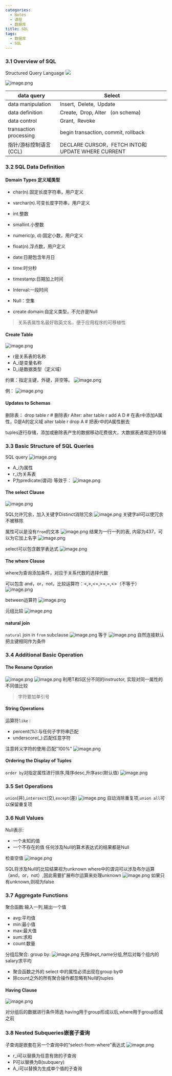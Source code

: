 ```yaml
---
categories:
  - Notes
  - 课程
  - 数据库
title: SQL
tags:
  - 数据库
  - SQL
---
```

### 3.1 Overview of SQL
Structured Query Language
![](https://cdn.jsdelivr.net/gh/zhengyangWang1/image@main/img/20230925100326.png)

![image.png](https://cdn.jsdelivr.net/gh/zhengyangWang1/image@main/img/20230925100343.png)

| data query             | Select                                           |
| ---------------------- | ------------------------------------------------ |
| data manipulation      | Insert,  Delete,  Update                         |
| data definition        | Create,  Drop, Alter   (on schema)               |
| data control           | Grant,  Revoke                                   |
| transaction processing | begin transaction, commit, rollback              |
| 指针/游标控制语言(CCL) | DECLARE CURSOR，FETCH INTO和UPDATE WHERE CURRENT |

### 3.2 SQL Data Definition

#### Domain Types 定义域类型
- char(n).固定长度字符串，用户定义
- varchar(n).可变长度字符串，用户定义
- int.整数
- smallint.小整数
- numeric(p, d):固定小数，用户定义
- float(n).浮点数，用户定义

- date:日期包含年月日
- time:时分秒
- timestamp:日期加上时间
- Interval:一段时间
- Null：空集
- create domain:自定义类型，不允许是Null

>关系表属性名最好取英文名，便于应用程序的可移植性

#### Create Table
![image.png](https://cdn.jsdelivr.net/gh/zhengyangWang1/image@main/img/20230925101602.png)
- r是关系表的名称
- A_i是变量名称
- D_i是数据类型（定义域）

约束：指定主键，外键，非空等。
![image.png](https://cdn.jsdelivr.net/gh/zhengyangWang1/image@main/img/20230925101909.png)

例：
![image.png](https://cdn.jsdelivr.net/gh/zhengyangWang1/image@main/img/20230925102014.png)

#### Updates to Schemas
删除表：
	drop table r  # 删除表r
Alter:
	alter table r add A D  # 在表r中添加A属性，D是A的定义域 
	alter table r drop A  # 把表r中的A属性删去

tuples逐行存储，添加或删除表产生的数据移动花费很大，大数据表通常逐列存储

### 3.3 Basic Structure of SQL Queries
SQL query
![image.png](https://cdn.jsdelivr.net/gh/zhengyangWang1/image@main/img/20230925103324.png)
- A_i为属性
- r_i为关系表
- P为predicate(谓词)
等效于：
![image.png](https://cdn.jsdelivr.net/gh/zhengyangWang1/image@main/img/20230925103521.png)

#### The select Clause

![image.png](https://cdn.jsdelivr.net/gh/zhengyangWang1/image@main/img/20230925103844.png)

SQL允许冗余，加入关键字Distinct消除冗余
![image.png](https://cdn.jsdelivr.net/gh/zhengyangWang1/image@main/img/20230925103947.png)
关键字all可以使冗余不被移除

属性可以是没有`from`的文本
![image.png](https://cdn.jsdelivr.net/gh/zhengyangWang1/image@main/img/20230925104758.png)
结果为一行一列的表, 内容为437，可以为它加上名字
![image.png](https://cdn.jsdelivr.net/gh/zhengyangWang1/image@main/img/20230925104903.png)

select可以包含数学表达式
![image.png](https://cdn.jsdelivr.net/gh/zhengyangWang1/image@main/img/20230925105014.png)

#### The where Clause

where为查询添加条件，对应于关系代数的选择代数

可以包含 and，or，not，比较运算符：<,>,<=,>=,=,<>（不等于）
![image.png](https://cdn.jsdelivr.net/gh/zhengyangWang1/image@main/img/20230925105530.png)

between运算符
![image.png](https://cdn.jsdelivr.net/gh/zhengyangWang1/image@main/img/20230925110022.png)

元组比较
![image.png](https://cdn.jsdelivr.net/gh/zhengyangWang1/image@main/img/20230925110122.png)

#### natural join
`natural` join in `from` subclause
![image.png](https://cdn.jsdelivr.net/gh/zhengyangWang1/image@main/img/20230925111025.png)
等于
![image.png](https://cdn.jsdelivr.net/gh/zhengyangWang1/image@main/img/20230925111128.png)
自然连接默认把主键相同作为条件

### 3.4 Additional Basic Operation
#### The Rename Opration
![image.png](https://cdn.jsdelivr.net/gh/zhengyangWang1/image@main/img/20230925111544.png)
![image.png](https://cdn.jsdelivr.net/gh/zhengyangWang1/image@main/img/20230925111558.png)
利用T和S区分不同的instructor, 实现对同一属性的不同值比较
>字符要加单引号

#### String Operations
运算符`like` :
- percent(%):与任何子字符串匹配
- underscore(\_):匹配任意字符

注意转义字符的使用:匹配"100%"
![image.png](https://cdn.jsdelivr.net/gh/zhengyangWang1/image@main/img/20230925113015.png)

#### Ordering the Display of Tuples
`order by`对指定属性进行排序,降序desc,升序asc(默认值)
![image.png](https://cdn.jsdelivr.net/gh/zhengyangWang1/image@main/img/20230925113410.png)

### 3.5 Set Operations
`union`(并),`intersect`(交),`except`(差)
![image.png](https://cdn.jsdelivr.net/gh/zhengyangWang1/image@main/img/20230925113554.png)
自动消除重复项,`union all`可以保留重复项

### 3.6 Null Values
Null表示:
- 一个未知的值
- 一个不存在的值
任何涉及Null的算术表达式的结果都是Null

检查空值
![image.png](https://cdn.jsdelivr.net/gh/zhengyangWang1/image@main/img/20230925114200.png)

SQL将涉及Null的比较结果视为unknown
where中的谓词可以涉及布尔运算（and，or，not）,因此需要扩展布尔运算来处理unknown
![image.png](https://cdn.jsdelivr.net/gh/zhengyangWang1/image@main/img/20230925114508.png)
如果只有unknown,则视为false

### 3.7 Aggregate Functions
聚合函数:输入一列,输出一个值
- avg:平均值
- min:最小值
- max:最大值
- sum:求和
- count:数量

分组后聚合:
group by:
![image.png](https://cdn.jsdelivr.net/gh/zhengyangWang1/image@main/img/20230925115629.png)
先按dept_name分组,然后对每个组内的salary求平均

- 聚合函数之外的 select 中的属性必须出现在group by中
- 除count之外的所有聚合操作都忽略有Null的tuples

#### Having Clause
![image.png](https://cdn.jsdelivr.net/gh/zhengyangWang1/image@main/img/20230925120755.png)

对分组后的数据进行条件筛选
having用于group形成以后,where用于group形成之前

### 3.8 Nested Subqueries嵌套子查询
子查询是嵌套在另一个查询中的“select-from-where”表达式
![image.png](https://cdn.jsdelivr.net/gh/zhengyangWang1/image@main/img/20230925121043.png)
- r_i可以替换为任意有效的子查询
- P可以替换为B<operation>(subquery)
- A_i可以替换为生成单个值的子查询


